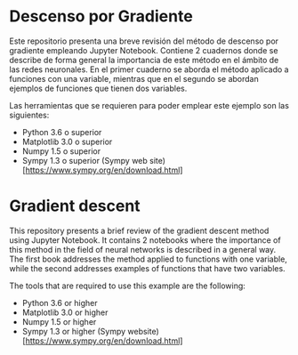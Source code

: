 # Descenso por Gradiente
Este repositorio presenta una breve revisión del método de descenso por gradiente empleando Jupyter Notebook. Contiene 2 cuadernos donde se describe de forma general la importancia de este método en el ámbito de las redes neuronales. En el primer cuaderno se aborda el método aplicado a funciones con una variable, mientras que en el segundo se abordan ejemplos de funciones que tienen dos variables.

Las herramientas que se requieren para poder emplear este ejemplo son las siguientes:

* Python 3.6 o superior
* Matplotlib 3.0 o superior
* Numpy 1.5 o superior
* Sympy 1.3 o superior (Sympy web site)[https://www.sympy.org/en/download.html]


# Gradient descent
This repository presents a brief review of the gradient descent method using Jupyter Notebook. It contains 2 notebooks where the importance of this method in the field of neural networks is described in a general way. The first book addresses the method applied to functions with one variable, while the second addresses examples of functions that have two variables.

The tools that are required to use this example are the following:

* Python 3.6 or higher
* Matplotlib 3.0 or higher
* Numpy 1.5 or higher
* Sympy 1.3 or higher (Sympy website) [https://www.sympy.org/en/download.html]
